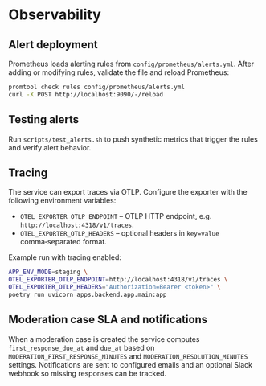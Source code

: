 # Observability

## Alert deployment

Prometheus loads alerting rules from `config/prometheus/alerts.yml`. After adding or modifying rules, validate the file and reload Prometheus:

```bash
promtool check rules config/prometheus/alerts.yml
curl -X POST http://localhost:9090/-/reload
```

## Testing alerts

Run `scripts/test_alerts.sh` to push synthetic metrics that trigger the rules and verify alert behavior.

## Tracing

The service can export traces via OTLP. Configure the exporter with the following environment variables:

- `OTEL_EXPORTER_OTLP_ENDPOINT` – OTLP HTTP endpoint, e.g. `http://localhost:4318/v1/traces`.
- `OTEL_EXPORTER_OTLP_HEADERS` – optional headers in `key=value` comma‑separated format.

Example run with tracing enabled:

```bash
APP_ENV_MODE=staging \
OTEL_EXPORTER_OTLP_ENDPOINT=http://localhost:4318/v1/traces \
OTEL_EXPORTER_OTLP_HEADERS="Authorization=Bearer <token>" \
poetry run uvicorn apps.backend.app.main:app
```

## Moderation case SLA and notifications

When a moderation case is created the service computes `first_response_due_at` and `due_at` based on `MODERATION_FIRST_RESPONSE_MINUTES` and `MODERATION_RESOLUTION_MINUTES` settings. Notifications are sent to configured emails and an optional Slack webhook so missing responses can be tracked.
